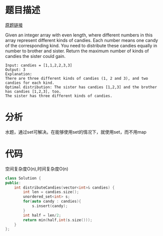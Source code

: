 
# 题目描述
[原题链接](https://leetcode.com/problems/distribute-candies/)

Given an integer array with even length, where different numbers in this array represent different kinds of candies. Each number means one candy of the corresponding kind. You need to distribute these candies equally in number to brother and sister. Return the maximum number of kinds of candies the sister could gain.

```
Input: candies = [1,1,2,2,3,3]
Output: 3
Explanation:
There are three different kinds of candies (1, 2 and 3), and two candies for each kind.
Optimal distribution: The sister has candies [1,2,3] and the brother has candies [1,2,3], too. 
The sister has three different kinds of candies. 
```

<!--more-->

# 分析
水题，通过set可解决。在能够使用set的情况下，就使用set，而不用map


# 代码
空间复杂度O(n),时间复杂度O(n)
```C++
class Solution {
public:
    int distributeCandies(vector<int>& candies) {
        int len = candies.size();
        unordered_set<int> s;
        for(auto candy : candies){
            s.insert(candy);
        }
        int half = len/2;
        return min(half,int(s.size()));
    }
};
```
            